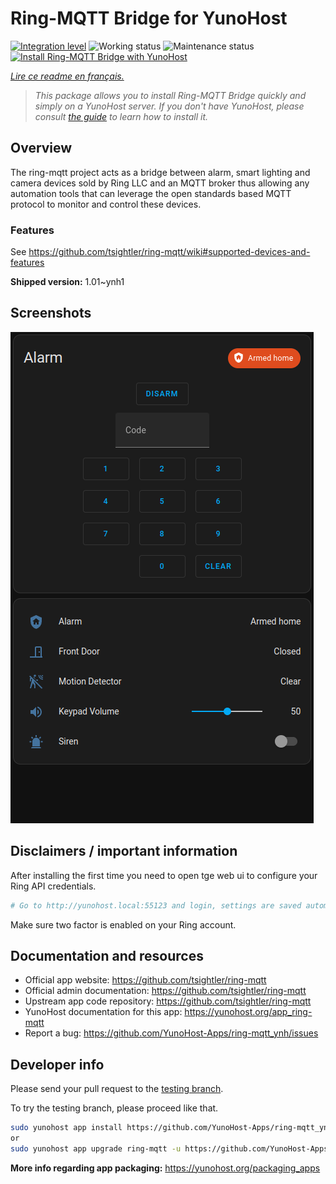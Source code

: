 <!--
N.B.: This README was automatically generated by https://github.com/YunoHost/apps/tree/master/tools/README-generator
It shall NOT be edited by hand.
-->

# Ring-MQTT Bridge for YunoHost

[![Integration level](https://dash.yunohost.org/integration/ring-mqtt.svg)](https://dash.yunohost.org/appci/app/ring-mqtt) ![Working status](https://ci-apps.yunohost.org/ci/badges/ring-mqtt.status.svg) ![Maintenance status](https://ci-apps.yunohost.org/ci/badges/ring-mqtt.maintain.svg)  
[![Install Ring-MQTT Bridge with YunoHost](https://install-app.yunohost.org/install-with-yunohost.svg)](https://install-app.yunohost.org/?app=ring-mqtt)

*[Lire ce readme en français.](./README_fr.md)*

> *This package allows you to install Ring-MQTT Bridge quickly and simply on a YunoHost server.
If you don't have YunoHost, please consult [the guide](https://yunohost.org/#/install) to learn how to install it.*

## Overview

The ring-mqtt project acts as a bridge between alarm, smart lighting and camera devices sold by Ring LLC and an MQTT broker thus allowing any automation tools that can leverage the open standards based MQTT protocol to monitor and control these devices.

### Features

See https://github.com/tsightler/ring-mqtt/wiki#supported-devices-and-features


**Shipped version:** 1.01~ynh1

## Screenshots

![Screenshot of Ring-MQTT Bridge](./doc/screenshots/dashboard.png)

## Disclaimers / important information

After installing the first time you need to open tge web ui to configure your Ring API credentials.

```bash
# Go to http://yunohost.local:55123 and login, settings are saved automatically
```

Make sure two factor is enabled on your Ring account.

## Documentation and resources

* Official app website: <https://github.com/tsightler/ring-mqtt>
* Official admin documentation: <https://github.com/tsightler/ring-mqtt>
* Upstream app code repository: <https://github.com/tsightler/ring-mqtt>
* YunoHost documentation for this app: <https://yunohost.org/app_ring-mqtt>
* Report a bug: <https://github.com/YunoHost-Apps/ring-mqtt_ynh/issues>

## Developer info

Please send your pull request to the [testing branch](https://github.com/YunoHost-Apps/ring-mqtt_ynh/tree/testing).

To try the testing branch, please proceed like that.

``` bash
sudo yunohost app install https://github.com/YunoHost-Apps/ring-mqtt_ynh/tree/testing --debug
or
sudo yunohost app upgrade ring-mqtt -u https://github.com/YunoHost-Apps/ring-mqtt_ynh/tree/testing --debug
```

**More info regarding app packaging:** <https://yunohost.org/packaging_apps>
